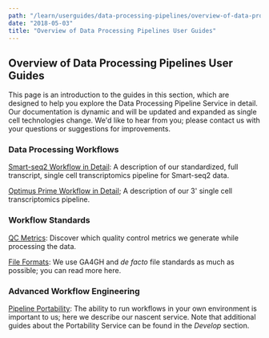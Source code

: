 ```yaml
---
path: "/learn/userguides/data-processing-pipelines/overview-of-data-processing-pipelines-user-guides"
date: "2018-05-03"
title: "Overview of Data Processing Pipelines User Guides"
---
```

## Overview of Data Processing Pipelines User Guides
This page is an introduction to the guides in this section, which are designed to help you explore the Data Processing Pipeline Service in detail. Our documentation is dynamic and will be updated and expanded as single cell technologies change. We'd like to hear from you; please contact us with your questions or suggestions for improvements.

### Data Processing Workflows
[Smart-seq2 Workflow in Detail](/learn/userguides/data-processing-pipelines/smart-seq2-workflow-in-detail): A description of our standardized, full transcript, single cell transcriptomics pipeline for Smart-seq2 data.

[Optimus Prime Workflow in Detail](/learn/userguides/data-processing-pipelines/optimus-prime-workflow-in-detail); A description of our 3' single cell transcriptomics pipeline.

### Workflow Standards
[QC Metrics](/learn/userguides/data-processing-pipelines/qc-mertics): Discover which quality control metrics we generate while processing the data.

[File Formats](/learn/userguides/data-processing-pipelines/file-formats): We use GA4GH and *de facto* file standards as much as possible; you can read more here.

### Advanced Workflow Engineering
[Pipeline Portability](/learn/userguides/data-processing-pipelines/pipeline-portability): The ability to run workflows in your own environment is important to us; here we describe our nascent service. Note that additional guides about the Portability Service can be found in the *Develop* section.




